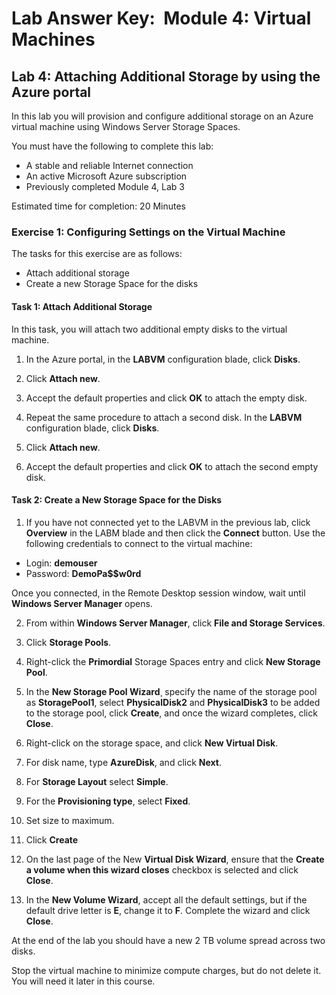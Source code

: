 # Lab Answer Key:  Module 4: Virtual Machines
## Lab 4: Attaching Additional Storage by using the Azure portal
  
In this lab you will provision and configure additional storage on an Azure virtual machine using Windows Server Storage Spaces.

You must have the following to complete this lab:

- A stable and reliable Internet connection
- An active Microsoft Azure subscription
- Previously completed Module 4, Lab 3

Estimated time for completion: 20 Minutes

### Exercise 1: Configuring Settings on the Virtual Machine
  
The tasks for this exercise are as follows:

- Attach additional storage
- Create a new Storage Space for the disks

#### Task 1: Attach Additional Storage

In this task, you will attach two additional empty disks to the virtual machine.

1. In the Azure portal, in the **LABVM** configuration blade, click **Disks**.

2. Click **Attach new**.

3. Accept the default properties and click **OK** to attach the empty disk.

4. Repeat the same procedure to attach a second disk. In the **LABVM** configuration blade, click **Disks**.

5. Click **Attach new**.

6. Accept the default properties and click **OK** to attach the second empty disk.

#### Task 2: Create a New Storage Space for the Disks

1. If you have not connected yet to the LABVM in the previous lab, click **Overview** in the LABM blade and then click the **Connect** button. Use the following credentials to connect to the virtual machine:

- Login: **demouser**
- Password: **DemoPa$$w0rd**

 Once you connected, in the Remote Desktop session window, wait until **Windows Server Manager** opens.

2. From within **Windows Server Manager**, click **File and Storage Services**.

3. Click **Storage Pools**.

4. Right-click the **Primordial** Storage Spaces entry and click **New Storage Pool**.

5. In the **New Storage Pool Wizard**¸ specify the name of the storage pool as **StoragePool1**, select **PhysicalDisk2** and **PhysicalDisk3** to be added to the storage pool, click **Create**, and once the wizard completes, click **Close**.

6. Right-click on the storage space, and click **New Virtual Disk**.

7. For disk name, type **AzureDisk**, and click **Next**.

8. For **Storage Layout** select **Simple**.

9. For the **Provisioning type**, select **Fixed**.

10. Set size to maximum.

11. Click **Create**

12. On the last page of the New **Virtual Disk Wizard**, ensure that the **Create a volume when this wizard closes** checkbox is selected and click **Close**.

13. In the **New Volume Wizard**, accept all the default settings, but if the default drive letter is **E**, change it to **F**. Complete the wizard and click **Close**.


At the end of the lab you should have a new 2 TB volume spread across two disks.

Stop the virtual machine to minimize compute charges, but do not delete it. You will need it later in this course.
